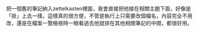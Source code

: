 把一個舊的筆記納入zettelkasten裡面，我會直接把他接在相關主題下面，好像是「掛」上去一樣。這樣真的很方便，不管是執行上只需要改個檔名，內容完全不用改，還是在檔案一覽檢視時一眼看過去他就排在其他相關筆記的中間，都很好用。
